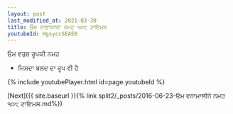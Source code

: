```yaml
---
layout: post
last_modified_at: 2021-03-30
title: ਓਮ ਜਾਣਾਯਾਯਾ ਨਮਹ ੧੦੮ ਟਾਇਮਸ
youtubeId: HgsyccSEAE0
---
```

 
 
 ਓਮ ਵਰੁਸ਼ ਰੂਪਯੀ ਨਮਹ  
 
 -  ਜਿਸਦਾ ਬਲਦ ਦਾ ਰੂਪ ਵੀ ਹੈ 
 
  
 
  
 
 
 
 
 
 


{% include youtubePlayer.html id=page.youtubeId %}
 
[Next]({{ site.baseurl }}{% link  split2/_posts/2016-06-23-ਓਮ ਵਨਾਮਾਲੀਨੇ ਨਮਹ ੧੦੮ ਟਾਇਮਸ.md%})
 
